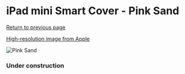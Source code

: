# iPad mini Smart Cover - Pink Sand

[Return to previous page](/ipad_mini4)

[High-resolution image from Apple](https://store.storeimages.cdn-apple.com/8756/as-images.apple.com/is/MVQF2?wid=4500&hei=4500&fmt=png)

<div style="width: 384px"><img src="/everysource/MVQF2.png" alt="Pink Sand"></div>

### Under construction
